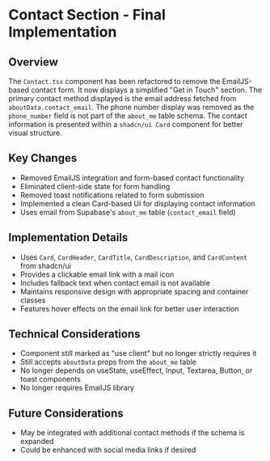 # Contact Section - Final Implementation

## Overview
The `Contact.tsx` component has been refactored to remove the EmailJS-based contact form. It now displays a simplified "Get in Touch" section. The primary contact method displayed is the email address fetched from `aboutData.contact_email`. The phone number display was removed as the `phone_number` field is not part of the `about_me` table schema. The contact information is presented within a `shadcn/ui Card` component for better visual structure.

## Key Changes
- Removed EmailJS integration and form-based contact functionality
- Eliminated client-side state for form handling
- Removed toast notifications related to form submission
- Implemented a clean Card-based UI for displaying contact information
- Uses email from Supabase's `about_me` table (`contact_email` field)

## Implementation Details
- Uses `Card`, `CardHeader`, `CardTitle`, `CardDescription`, and `CardContent` from shadcn/ui
- Provides a clickable email link with a mail icon
- Includes fallback text when contact email is not available
- Maintains responsive design with appropriate spacing and container classes
- Features hover effects on the email link for better user interaction

## Technical Considerations
- Component still marked as "use client" but no longer strictly requires it
- Still accepts `aboutData` props from the `about_me` table
- No longer depends on useState, useEffect, Input, Textarea, Button, or toast components
- No longer requires EmailJS library

## Future Considerations
- May be integrated with additional contact methods if the schema is expanded
- Could be enhanced with social media links if desired
